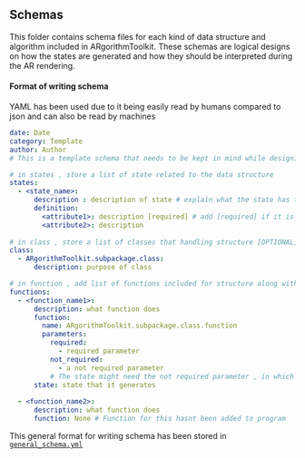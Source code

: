 ## Schemas

This folder contains schema files for each kind of data structure and algorithm included in ARgorithmToolkit. These schemas are logical designs on how  the states are generated and how they should be interpreted during the AR rendering.

#### Format of writing schema

YAML has been used due to it being easily read by humans compared to json and can also be read by machines

```yaml
date: Date
category: Template
author: Author
# This is a template schema that needs to be kept in mind while designing and writing yml files

# in states , store a list of state related to the data structure
states: 
  - <state_name>:
      description : description of state # explain what the state has to render
      definition:
        <attribute1>: description [required] # add [required] if it is always present
        <attribute2>: description 
        
# in class , store a list of classes that handling structure [OPTIONAL]
class:
  - ARgorithmToolkit.subpackage.class:
      description: purpose of class

# in function , add list of functions included for structure along with the state they generate
functions:
  - <function_name1>:
      description: what function does
      function:
        name: ARgorithmToolkit.subpackage.class.function
        parameters:
          required:
            - required parameter
          not_required:
            - a not required parameter 
          # The state might need the not required parameter , in which case a default value should be set
      state: state that it generates
  
  - <function_name2>:
      description: what function does
      function: None # Function for this hasnt been added to program


```

This general format for writing schema has been stored in [`general_schema.yml`]()
